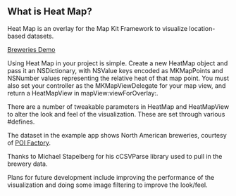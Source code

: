 What is Heat Map?
-----------------------

Heat Map is an overlay for the Map Kit Framework to visualize location-based datasets.

[Breweries Demo](https://github.com/ryanolsonk/HeatMapDemo/blob/master/shots/example.png)

Using Heat Map in your project is simple. Create a new HeatMap object and pass it an NSDictionary, with NSValue keys encoded as MKMapPoints and NSNumber values representing the relative heat of that map point. You must also set your controller as the MKMapViewDelegate for your map view, and return a HeatMapView in mapView:viewForOverlay:.

There are a number of tweakable parameters in HeatMap and HeatMapView to alter the look and feel of the visualization. These are set through various #defines.

The dataset in the example app shows North American breweries, courtesy of [POI Factory](http://www.poi-factory.com/).

Thanks to Michael Stapelberg for his cCSVParse library used to pull in the brewery data.

Plans for future development include improving the performance of the visualization and doing some image filtering to improve the look/feel. 


